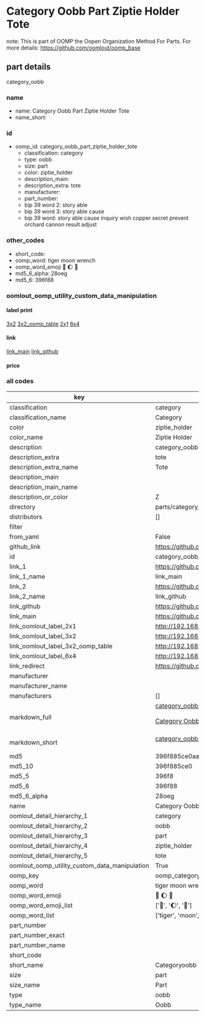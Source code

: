 # Category Oobb Part Ziptie Holder Tote  

note: This is part of OOMP the Oopen Organization Method For Parts. For more details: https://github.com/oomlout/oomp_base

##  part details
  



category_oobb



### name
* name: Category Oobb Part Ziptie Holder Tote
* name_short: 
### id
* oomp_id: category_oobb_part_ziptie_holder_tote
  * classification: category
  * type: oobb
  * size: part
  * color: ziptie_holder
  * description_main: 
  * description_extra: tote
  * manufacturer: 
  * part_number: 
  * bip 39 word 2: story able
  * bip 39 word 3: story able cause
  * bip 39 word: story able cause inquiry wish copper secret prevent orchard cannon result adjust

### other_codes
* short_code: 
* oomp_word: tiger moon wrench
* oomp_word_emoji :tiger: :moon: :wrench:
* md5_6_alpha: 28oeg
* md5_6: 396f88






### oomlout_oomp_utility_custom_data_manipulation
#### label print
[3x2](http://192.168.1.245:1112/?label=oomp%2028oeg)
[3x2_oomp_table](http://192.168.1.108:1112/?label=oomp%2028oeg)
[2x1](http://192.168.1.242:1112/?label=oomp%2028oeg)
[6x4](http://192.168.1.55:1112/?label=oomp%2028oeg)    

#### link

[link_main](https://github.com/oomlout/oomlout_oomp_version_1_messy/tree/main/parts/category_oobb_part_ziptie_holder_tote) [link_github](https://github.com/oomlout/oomlout_oomp_version_1_messy/tree/main/parts/category_oobb_part_ziptie_holder_tote)                             

#### price







### all codes 
| key | value |  
| --- | --- |  
| classification | category |  
| classification_name | Category |  
| color | ziptie_holder |  
| color_name | Ziptie Holder |  
| description | category_oobb |  
| description_extra | tote |  
| description_extra_name | Tote |  
| description_main |  |  
| description_main_name |  |  
| description_or_color | Z  |  
| directory | parts/category_oobb_part_ziptie_holder_tote |  
| distributors | [] |  
| filter |  |  
| from_yaml | False |  
| github_link | https://github.com/oomlout/oomlout_oomp_part_src/tree/main/parts/category_oobb_part_ziptie_holder_tote |  
| id | category_oobb_part_ziptie_holder_tote |  
| link_1 | https://github.com/oomlout/oomlout_oomp_version_1_messy/tree/main/parts/category_oobb_part_ziptie_holder_tote |  
| link_1_name | link_main |  
| link_2 | https://github.com/oomlout/oomlout_oomp_version_1_messy/tree/main/parts/category_oobb_part_ziptie_holder_tote |  
| link_2_name | link_github |  
| link_github | https://github.com/oomlout/oomlout_oomp_version_1_messy/tree/main/parts/category_oobb_part_ziptie_holder_tote |  
| link_main | https://github.com/oomlout/oomlout_oomp_version_1_messy/tree/main/parts/category_oobb_part_ziptie_holder_tote |  
| link_oomlout_label_2x1 | http://192.168.1.242:1112/?label=oomp%2028oeg |  
| link_oomlout_label_3x2 | http://192.168.1.245:1112/?label=oomp%2028oeg |  
| link_oomlout_label_3x2_oomp_table | http://192.168.1.108:1112/?label=oomp%2028oeg |  
| link_oomlout_label_6x4 | http://192.168.1.55:1112/?label=oomp%2028oeg |  
| link_redirect | https://github.com/oomlout/oomlout_oomp_version_1_messy/tree/main/parts/category_oobb_part_ziptie_holder_tote |  
| manufacturer |  |  
| manufacturer_name |  |  
| manufacturers | [] |  
| markdown_full | [category_oobb_part_ziptie_holder_tote](none)<br>[](none)<br>[Category Oobb Part Ziptie Holder Tote](none)<br><br> |  
| markdown_short | [category_oobb_part_ziptie_holder_tote](none)<br><br> |  
| md5 | 396f885ce0aa5850bffe474c490016b4 |  
| md5_10 | 396f885ce0 |  
| md5_5 | 396f8 |  
| md5_6 | 396f88 |  
| md5_6_alpha | 28oeg |  
| name | Category Oobb Part Ziptie Holder Tote |  
| oomlout_detail_hierarchy_1 | category |  
| oomlout_detail_hierarchy_2 | oobb |  
| oomlout_detail_hierarchy_3 | part |  
| oomlout_detail_hierarchy_4 | ziptie_holder |  
| oomlout_detail_hierarchy_5 | tote |  
| oomlout_oomp_utility_custom_data_manipulation | True |  
| oomp_key | oomp_category_oobb_part_ziptie_holder_tote |  
| oomp_word | tiger moon wrench |  
| oomp_word_emoji | :tiger: :moon: :wrench: |  
| oomp_word_emoji_list | [':tiger:', ':moon:', ':wrench:'] |  
| oomp_word_list | ['tiger', 'moon', 'wrench'] |  
| part_number |  |  
| part_number_exact |  |  
| part_number_name |  |  
| short_code |  |  
| short_name | Categoryoobb |  
| size | part |  
| size_name | Part |  
| type | oobb |  
| type_name | Oobb |  
